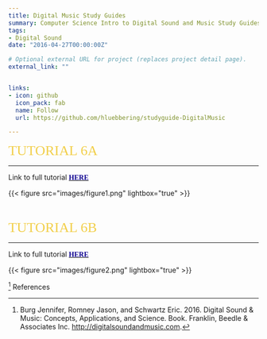 ```yaml
---
title: Digital Music Study Guides
summary: Computer Science Intro to Digital Sound and Music Study Guides and Tutorials
tags:
- Digital Sound
date: "2016-04-27T00:00:00Z"

# Optional external URL for project (replaces project detail page).
external_link: ""


links:
- icon: github
  icon_pack: fab
  name: Follow
  url: https://github.com/hluebbering/studyguide-DigitalMusic

---
```




<span style="color: #f2cf4a; font-family: Babas; font-size: 2em;">TUTORIAL 6A</span>

***

Link to full tutorial [<span style="color:#0c008f; font-family: Babas;">**HERE**</span>](https://hannahluebbering.shinyapps.io/tutorial6A/)


{{< figure src="images/figure1.png" lightbox="true" >}}

<p>&nbsp;</p>


<span style="color: #f2cf4a; font-family: Babas; font-size: 2em;">TUTORIAL 6B</span>

***

Link to full tutorial [<span style="color:#0c008f; font-family: Babas;">**HERE**</span>](https://hannahluebbering.shinyapps.io/tutorial6B/)


{{< figure src="images/figure2.png" lightbox="true" >}}

[^1] References

[^1]: Burg Jennifer, Romney Jason, and Schwartz Eric. 2016. Digital Sound & Music: Concepts, Applications, and Science. Book. Franklin, Beedle & Associates Inc. http://digitalsoundandmusic.com.
